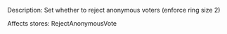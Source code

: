Description: Set whether to reject anonymous voters (enforce ring size 2)

Affects stores:
RejectAnonymousVote